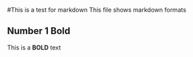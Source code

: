 #This is a test for markdown
This file shows markdown formats
## Number 1 Bold
This is a **BOLD** text
